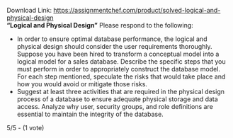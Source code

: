 Download Link: https://assignmentchef.com/product/solved-logical-and-physical-design
<br>
<strong>“Logical and Physical Design”</strong> Please respond to the following:

<ul>

 <li>In order to ensure optimal database performance, the logical and physical design should consider the user requirements thoroughly. Suppose you have been hired to transform a conceptual model into a logical model for a sales database. Describe the specific steps that you must perform in order to appropriately construct the database model. For each step mentioned, speculate the risks that would take place and how you would avoid or mitigate those risks.</li>

 <li>Suggest at least three activities that are required in the physical design process of a database to ensure adequate physical storage and data access. Analyze why user, security groups, and role definitions are essential to maintain the integrity of the database.</li>

</ul>

5/5 - (1 vote)
